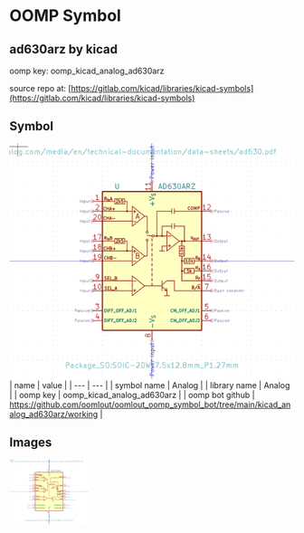 # OOMP Symbol  
## ad630arz  by kicad  
  
oomp key: oomp_kicad_analog_ad630arz  
  
source repo at: [https://gitlab.com/kicad/libraries/kicad-symbols](https://gitlab.com/kicad/libraries/kicad-symbols)  
## Symbol  
  
[![working.png](working_600.png)](working.png)  
| name | value | 
| --- | --- | 
| symbol name | Analog | 
| library name | Analog | 
| oomp key | oomp_kicad_analog_ad630arz | 
| oomp bot github | https://github.com/oomlout/oomlout_oomp_symbol_bot/tree/main/kicad_analog_ad630arz/working | 
## Images  
  
[![working.png](working_140.png)](working.png)  
